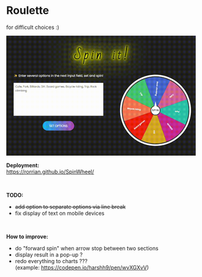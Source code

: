 # Roulette

for difficult choices :)

![alt text](Запись-2024-07-15-194411.gif)

<B>Deployment:</B><br/>
https://rorrian.github.io/SpinWheel/

<br/>

<B>TODO:</B>
- ~~add option to separate options via line break~~
- fix display of text on mobile devices

<br/>

<B>How to improve:</B>

- do "forward spin" when arrow stop between two sections
- display result in a pop-up ?
- redo everything to charts ???<br/>(example: https://codepen.io/harshh9/pen/wvXGXvV)
